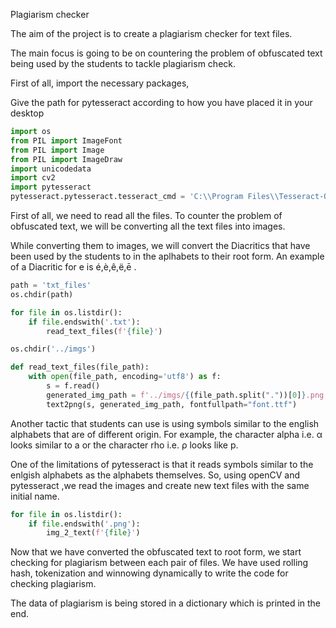 Plagiarism checker

The aim of the project is to create a plagiarism checker for text files.

The main focus is going to be on countering the problem of obfuscated text being used by the students to tackle plagiarism check.

First of all, import the necessary packages,

Give the path for pytesseract according to how you have placed it in your desktop
```python
import os
from PIL import ImageFont
from PIL import Image
from PIL import ImageDraw
import unicodedata
import cv2
import pytesseract
pytesseract.pytesseract.tesseract_cmd = 'C:\\Program Files\\Tesseract-OCR\\tesseract.exe'
```

First of all, we need to read all the files. To counter the problem of obfuscated text, we will be converting all the text files into images.

While converting them to images, we will convert the Diacritics that have been used by the students to in the aplhabets to their root form. 
An example of a Diacritic for e is é,è,ê,ë,ē . 

```python
path = 'txt_files'
os.chdir(path)

for file in os.listdir():
    if file.endswith('.txt'):
        read_text_files(f'{file}')

os.chdir('../imgs')

def read_text_files(file_path):
    with open(file_path, encoding='utf8') as f:
        s = f.read()
        generated_img_path = f'../imgs/{(file_path.split("."))[0]}.png'
        text2png(s, generated_img_path, fontfullpath="font.ttf")

```

Another tactic that students can use is using symbols similar to the english alphabets that are of different origin. For example, the character alpha i.e. α looks similar to a or the character rho i.e. ρ looks like p.

One of the limitations of pytesseract is that it reads symbols similar to the enlgish alphabets as the alphabets themselves.
So, using openCV and pytesseract ,we read the images and create new text files with the same initial name. 

```python
for file in os.listdir():
    if file.endswith('.png'):
        img_2_text(f'{file}')
```

Now that we have converted the obfuscated text to root form, we start checking for plagiarism between each pair of files.
We have used rolling hash, tokenization and winnowing dynamically to write the code for checking plagiarism. 

The data of plagiarism is being stored in a dictionary which is printed in the end. 